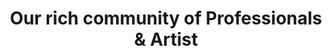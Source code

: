 ---
templateKey: community-page
seoSection:
  seoTitle: Clockbeats Brescia Community
  seoKeywords: Studio, CLockbeats, music, production
  ogTitle: Clockbeats studio brescia website
  ogImage: /img/things-to-do-in-niagara-falls-1500x609.jpg
  ogUrl: https://brescia.clockbeats.com
  seoDescription: >-
    Lorem ipsum dolor, sit amet consectetur adipisicing elit. Non rerum, quam itaque, voluptas qui atque illum perferendis vel in ut voluptatem modi, officia dicta quidem quae! Dicta magni pariatur rerum.

title: Our rich community of Professionals & Artist
heroSection:
  image: https://source.unsplash.com/collection/2068121/1920x1080
  payoff: >-
    Lorem ipsum dolor sit amet consectetur, adipisicing elit. Quas adipisci quod voluptatem amet fugit assumenda ipsa dolore iusto repellendus nesciunt deserunt a saepe doloribus, aut est harum, necessitatibus ullam debitis!
  
featuresTitle: An infrastructure experience development teams love with the features your business needs
featuresList:
  - title: Build better apps faster
    body: From effortless administration tools to robust compute, storage, and networking services, we provide an all-in-one cloud to help teams spend more time building better software for your customers.
    cta: Learn more about our products
    url: /
    img: /img/acoustic-guitar.svg
  - title: Build better apps faster
    body: From effortless administration tools to robust compute, storage, and networking services, we provide an all-in-one cloud to help teams spend more time building better software for your customers.
    cta: Learn more about our products
    url: /
    img: /img/acoustic-guitar.svg
  - title: Build better apps faster
    body: From effortless administration tools to robust compute, storage, and networking services, we provide an all-in-one cloud to help teams spend more time building better software for your customers.
    cta: Learn more about our products
    url: /
    img: /img/acoustic-guitar.svg
team:
  title: Check our super professional team!
  body: >-
    Lorem ipsum dolor sit amet consectetur adipisicing elit. Ea quae distinctio atque accusamus recusandae! 
    Neque, possimus? Architecto optio fugiat, laudantium obcaecati, repellendus porro quo, deleniti velit quasi ea 
    consectetur libero.
latestNews:
  title: Check out our cool Blog
  tag: tutorial

instagram:
  user: clockbeatsbrescia

instagramPhotos:
  - id: BndRVOTAUsf
  - id: BnXERRxFXXS
  - id: BnUfbKpgire
  - id: BnDt1NwDOaa
---